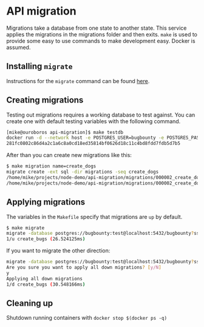 # API migration

Migrations take a database from one state to another state. This service applies the migrations in the migrations folder and then exits.
`make` is used to provide some easy to use commands to make development easy.
Docker is assumed.

## Installing `migrate`

Instructions for the `migrate` command can be found [here](https://github.com/golang-migrate/migrate/blob/master/cmd/migrate/README.md).

## Creating migrations

Testing out migrations requires a working database to test against. You can create one with default testing variables with the following command.
```bash
[mike@ouroboros api-migration]$ make testdb 
docker run -d --network host -e POSTGRES_USER=bugbounty -e POSTGRES_PASSWORD=test postgres
281fc0802c86d4a2c1a6c8a0cd18ed35814bf0626d18c11c4bd8fdd7fdb5d7b5
```
After than you can create new migrations like this:
```bash
$ make migration name=create_dogs
migrate create -ext sql -dir migrations -seq create_dogs
/home/mike/projects/node-demo/api-migration/migrations/000002_create_dogs.up.sql
/home/mike/projects/node-demo/api-migration/migrations/000002_create_dogs.down.sql
```

## Applying migrations

The variables in the `Makefile` specify that migrations are `up` by default.
```bash
$ make migrate 
migrate -database postgres://bugbounty:test@localhost:5432/bugbounty?sslmode=disable -path migrations up
1/u create_bugs (26.524125ms)
```
If you want to migrate the other direction:

```bash
migrate -database postgres://bugbounty:test@localhost:5432/bugbounty?sslmode=disable -path migrations down
Are you sure you want to apply all down migrations? [y/N]
y
Applying all down migrations
1/d create_bugs (30.548166ms)
```
## Cleaning up

Shutdown running containers with `docker stop $(docker ps -q)`
